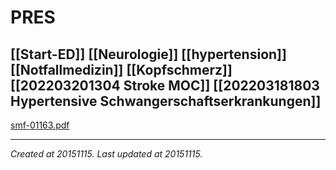 # PRES
 [[Start-ED]] [[Neurologie]] [[hypertension]] [[Notfallmedizin]] [[Kopfschmerz]] [[202203201304 Stroke MOC]] [[202203181803 Hypertensive Schwangerschaftserkrankungen]]
---



[smf-01163.pdf](./resources/201511151616_PRES.resources/smf-01163.pdf)

---

_Created at 20151115._
_Last updated at 20151115._



